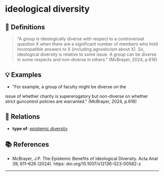 # ideological diversity

## 📖 Definitions

> "A group is ideologically diverse with respect to a controversial question X when there are a significant number of members who hold incompatible answers to X (including agnosticism about X). So, ideological diversity is relative to some issue. A group can be diverse in some respects and non-diverse in others." (McBrayer, 2024, p.616)

## 💡 Examples

- "For example, a group of faculty might be diverse on the

issue of whether charity is supererogatory but non-diverse on whether strict guncontrol policies are warranted." (McBrayer, 2024, p.616)

## 🔗 Relations

- **type of**: [epistemic diversity](./epistemic-diversity.md)

## 📚 References

- McBrayer, J.P. The Epistemic Benefits of Ideological Diversity. Acta Anal 39, 611–626 (2024). https: doi.org/10.1007/s12136-023-00582-z

---

<script src="https://giscus.app/client.js"
                data-repo="natesheehan/conceptcartography"
                data-repo-id="R_kgDOPB5QiQ"
                data-category="General"
                data-category-id="DIC_kwDOPB5Qic4CsAxd"
                data-mapping="pathname"
                data-strict="0"
                data-reactions-enabled="1"
                data-emit-metadata="0"
                data-input-position="bottom"
                data-theme="catppuccin_mocha"
                data-lang="en"
                crossorigin="anonymous"
                async>
        </script>
        